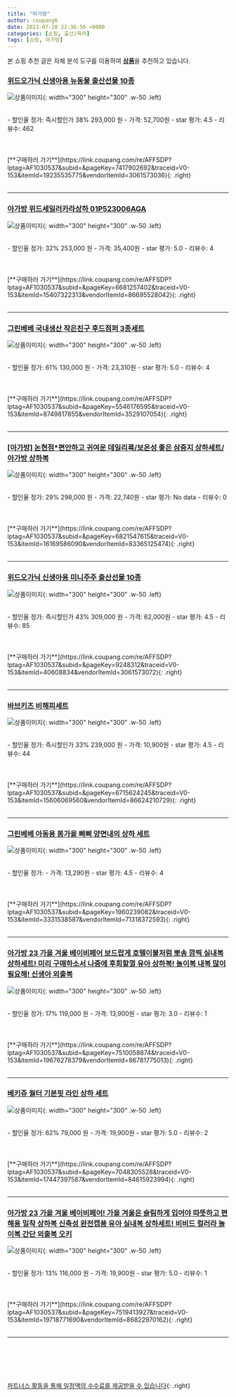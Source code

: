 ```yaml
---
title: "아가방"
author: coupang6
date: 2023-07-28 22:36:56 +0800
categories: [쇼핑, 출산/육아]
tags: [쇼핑, 아가방]
---
```


본 쇼핑 추천 글은 자체 분석 도구를 이용하여 [**상품**](https://link.coupang.com/a/bao1ui)을 추천하고 있습니다.

### [위드오가닉 신생아용 뉴동물 출산선물 10종](https://link.coupang.com/re/AFFSDP?lptag=AF1030537&subid=&pageKey=7417902692&traceid=V0-153&itemId=19235535775&vendorItemId=3061573036)

![상품이미지](https://thumbnail7.coupangcdn.com/thumbnails/remote/230x230ex/image/retail/images/3575712444808417-faf3630c-34ca-417c-b1bc-38299b1b01c2.jpg){: width="300" height="300" .w-50 .left}


<br>
- 할인율 정가: 즉시할인가 38%  293,000   원
- 가격: 52,700원
- star 평가: 4.5
- 리뷰수: 462
<br>
<br>
<br>
<br>
[**구매하러 가기**](https://link.coupang.com/re/AFFSDP?lptag=AF1030537&subid=&pageKey=7417902692&traceid=V0-153&itemId=19235535775&vendorItemId=3061573036){: .right}
<br>
<br>

---

### [아가방 위드세일러카라상하 01P523006AGA](https://link.coupang.com/re/AFFSDP?lptag=AF1030537&subid=&pageKey=6681257402&traceid=V0-153&itemId=15407322313&vendorItemId=86695528042)

![상품이미지](https://thumbnail8.coupangcdn.com/thumbnails/remote/230x230ex/image/vendor_inventory/6136/fb43c276a00d56ee6b76b0caf7da4e4842fedf391582f7bd25149f87b7ce.jpg){: width="300" height="300" .w-50 .left}


<br>
- 할인율 정가: 32%  253,000   원
- 가격: 35,400원
- star 평가: 5.0
- 리뷰수: 4
<br>
<br>
<br>
<br>
[**구매하러 가기**](https://link.coupang.com/re/AFFSDP?lptag=AF1030537&subid=&pageKey=6681257402&traceid=V0-153&itemId=15407322313&vendorItemId=86695528042){: .right}
<br>
<br>

---

### [그린베베 국내생산 작은친구 후드점퍼 3종세트](https://link.coupang.com/re/AFFSDP?lptag=AF1030537&subid=&pageKey=5546176595&traceid=V0-153&itemId=8749817855&vendorItemId=3529107054)

![상품이미지](https://thumbnail6.coupangcdn.com/thumbnails/remote/230x230ex/image/vendor_inventory/ffb6/c30873925bdd6ee5a5bf6fed64a99b95ed3f1f10fa28e19512307b300183.jpg){: width="300" height="300" .w-50 .left}


<br>
- 할인율 정가: 61%  130,000   원
- 가격: 23,310원
- star 평가: 5.0
- 리뷰수: 4
<br>
<br>
<br>
<br>
[**구매하러 가기**](https://link.coupang.com/re/AFFSDP?lptag=AF1030537&subid=&pageKey=5546176595&traceid=V0-153&itemId=8749817855&vendorItemId=3529107054){: .right}
<br>
<br>

---

### [[아가방] 논현점*편안하고 귀여운 데일리룩/보온성 좋은 삼중지 상하세트/아가방 상하복](https://link.coupang.com/re/AFFSDP?lptag=AF1030537&subid=&pageKey=6821547615&traceid=V0-153&itemId=16169586090&vendorItemId=83365125474)

![상품이미지](https://thumbnail6.coupangcdn.com/thumbnails/remote/230x230ex/image/vendor_inventory/7510/51ffae8ae63d29d2d58673dbcd47e00769731c2e5f60242859287e513426.jpg){: width="300" height="300" .w-50 .left}


<br>
- 할인율 정가: 29%  298,000   원
- 가격: 22,740원
- star 평가: No data
- 리뷰수: 0
<br>
<br>
<br>
<br>
[**구매하러 가기**](https://link.coupang.com/re/AFFSDP?lptag=AF1030537&subid=&pageKey=6821547615&traceid=V0-153&itemId=16169586090&vendorItemId=83365125474){: .right}
<br>
<br>

---

### [위드오가닉 신생아용 미니주주 출산선물 10종](https://link.coupang.com/re/AFFSDP?lptag=AF1030537&subid=&pageKey=9248312&traceid=V0-153&itemId=40608834&vendorItemId=3061573072)

![상품이미지](https://thumbnail10.coupangcdn.com/thumbnails/remote/230x230ex/image/retail/images/835855004471617-df017e86-f734-4acf-8cd8-9d4dba27d233.jpg){: width="300" height="300" .w-50 .left}


<br>
- 할인율 정가: 즉시할인가 43%  309,000   원
- 가격: 62,000원
- star 평가: 4.5
- 리뷰수: 85
<br>
<br>
<br>
<br>
[**구매하러 가기**](https://link.coupang.com/re/AFFSDP?lptag=AF1030537&subid=&pageKey=9248312&traceid=V0-153&itemId=40608834&vendorItemId=3061573072){: .right}
<br>
<br>

---

### [바브키즈 비해피세트](https://link.coupang.com/re/AFFSDP?lptag=AF1030537&subid=&pageKey=6715624245&traceid=V0-153&itemId=15606069560&vendorItemId=86624210729)

![상품이미지](https://thumbnail8.coupangcdn.com/thumbnails/remote/230x230ex/image/vendor_inventory/f59e/07238dccc4af4fdeef12e9df71ccb7065595ac6f715367de453094f54802.jpg){: width="300" height="300" .w-50 .left}


<br>
- 할인율 정가: 즉시할인가 33%  239,000   원
- 가격: 10,900원
- star 평가: 4.5
- 리뷰수: 44
<br>
<br>
<br>
<br>
[**구매하러 가기**](https://link.coupang.com/re/AFFSDP?lptag=AF1030537&subid=&pageKey=6715624245&traceid=V0-153&itemId=15606069560&vendorItemId=86624210729){: .right}
<br>
<br>

---

### [그린베베 아동용 봄가을 삐삐 양면내의 상하 세트](https://link.coupang.com/re/AFFSDP?lptag=AF1030537&subid=&pageKey=1960239082&traceid=V0-153&itemId=3331538587&vendorItemId=71318372593)

![상품이미지](https://thumbnail7.coupangcdn.com/thumbnails/remote/230x230ex/image/retail/images/2020/08/11/14/2/35df585d-1e9b-44a5-9ad2-9ea9340d3955.jpg){: width="300" height="300" .w-50 .left}


<br>
- 할인율 정가: 
- 가격: 13,290원
- star 평가: 4.5
- 리뷰수: 4
<br>
<br>
<br>
<br>
[**구매하러 가기**](https://link.coupang.com/re/AFFSDP?lptag=AF1030537&subid=&pageKey=1960239082&traceid=V0-153&itemId=3331538587&vendorItemId=71318372593){: .right}
<br>
<br>

---

### [아가방 23 가을 겨울 베이비페어 보드랍게 호텔이불처럼 뽀송 깜찍 실내복 상하세트! 미리 구매하소서 나중에 후회할껄 유아 상하복! 놀이복 내복 많이 필요해! 신생아 외출복](https://link.coupang.com/re/AFFSDP?lptag=AF1030537&subid=&pageKey=7510058874&traceid=V0-153&itemId=19676278379&vendorItemId=86781775013)

![상품이미지](https://thumbnail6.coupangcdn.com/thumbnails/remote/230x230ex/image/vendor_inventory/f4ec/e76ccd2eee11ae6428c926ae72c87875bdd00c57ef3969868d14456f19ea.jpg){: width="300" height="300" .w-50 .left}


<br>
- 할인율 정가: 17%  119,000   원
- 가격: 13,900원
- star 평가: 3.0
- 리뷰수: 1
<br>
<br>
<br>
<br>
[**구매하러 가기**](https://link.coupang.com/re/AFFSDP?lptag=AF1030537&subid=&pageKey=7510058874&traceid=V0-153&itemId=19676278379&vendorItemId=86781775013){: .right}
<br>
<br>

---

### [베키쥬 월터 기본핏 라인 상하 세트](https://link.coupang.com/re/AFFSDP?lptag=AF1030537&subid=&pageKey=7048305528&traceid=V0-153&itemId=17447397587&vendorItemId=84615923994)

![상품이미지](https://thumbnail10.coupangcdn.com/thumbnails/remote/230x230ex/image/vendor_inventory/20d4/3c9b04036891f1070e9005547fb9623575d9f8b8ec44b3c42fadcc3c2d1e.jpg){: width="300" height="300" .w-50 .left}


<br>
- 할인율 정가: 62%  79,000   원
- 가격: 19,900원
- star 평가: 5.0
- 리뷰수: 2
<br>
<br>
<br>
<br>
[**구매하러 가기**](https://link.coupang.com/re/AFFSDP?lptag=AF1030537&subid=&pageKey=7048305528&traceid=V0-153&itemId=17447397587&vendorItemId=84615923994){: .right}
<br>
<br>

---

### [아가방 23 가을 겨울 베이비페어! 가을 겨울은 슬림하게 입어야 따뜻하고 편해용 밀착 상하복 신축성 완전캡쑝 유아 실내복 상하세트! 비비드 컬러라 놀이복 간단 외출복 오키](https://link.coupang.com/re/AFFSDP?lptag=AF1030537&subid=&pageKey=7519413927&traceid=V0-153&itemId=19718771690&vendorItemId=86822970162)

![상품이미지](https://thumbnail9.coupangcdn.com/thumbnails/remote/230x230ex/image/vendor_inventory/dd56/f4acd28dbae8c393fb0e4d1049a8841a79b71be9d1b0e4934259dcc33be1.jpg){: width="300" height="300" .w-50 .left}


<br>
- 할인율 정가: 13%  116,000   원
- 가격: 19,900원
- star 평가: 5.0
- 리뷰수: 1
<br>
<br>
<br>
<br>
[**구매하러 가기**](https://link.coupang.com/re/AFFSDP?lptag=AF1030537&subid=&pageKey=7519413927&traceid=V0-153&itemId=19718771690&vendorItemId=86822970162){: .right}
<br>
<br>

---
<br><br><br><br><br> [파트너스 활동을 통해 일정액의 수수료를 제공받을 수 있습니다](https://link.coupang.com/a/bao1ui){: .right}